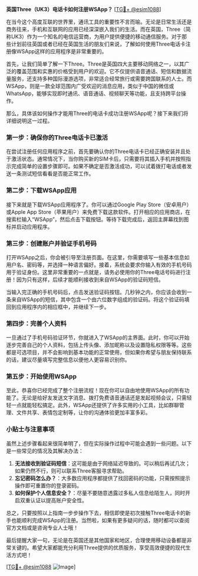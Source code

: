 **英国Three（UK3）电话卡如何注册WSApp？** [[TG💪+ @esim1088](https://t.me/s/esim1088)]

在当今这个高度互联的世界里，通讯工具的重要性不言而喻。无论是日常生活还是商务往来，手机和互联网的应用已经深深嵌入我们的生活。而在英国，Three（简称UK3）作为一个知名的电信运营商，为用户提供便捷的移动通信服务。对于那些计划前往英国或者已经在英国生活的朋友们来说，了解如何使用Three电话卡注册像WSApp这样的应用程序是非常重要的。

首先，让我们简单了解一下Three。Three是英国四大主要移动网络之一，以其广泛的覆盖范围和实惠的价格受到用户的欢迎。它不仅提供语音通话、短信和数据流量服务，还支持多种国际漫游选项，非常适合经常旅行或需要跨国联系的人士。而WSApp，则是一款全球范围内广受欢迎的消息应用，类似于中国的微信或WhatsApp，能够实现即时通讯、语音通话、视频聊天等功能，且支持跨平台操作。

那么，具体该如何操作才能用Three的电话卡成功注册WSApp呢？接下来我们将详细说明这一过程。

### 第一步：确保你的Three电话卡已激活

在尝试注册任何应用程序之前，首先要确认你的Three电话卡已经正确安装并且处于激活状态。通常情况下，当你购买新的SIM卡后，只需要将其插入手机并按照指示完成简单的设置步骤即可。如果不确定是否激活成功，可以试着拨打电话或者发送一条测试短信看看是否能正常工作。

### 第二步：下载WSApp应用

接下来就是下载WSApp应用程序了。你可以通过Google Play Store（安卓用户）或Apple App Store（苹果用户）来免费下载这款软件。打开相应的应用商店，在搜索栏输入“WSApp”，然后点击下载按钮。等待下载完成后，返回主屏幕找到图标并启动应用程序。

### 第三步：创建账户并验证手机号码

打开WSApp之后，你会被引导至注册页面。在这里，你需要填写一些基本信息如用户名、密码等，并选择一种语言偏好。接着，系统会要求你输入有效的手机号码用于验证身份。这里非常重要的一点就是，请务必使用你的Three电话号码进行注册！因为只有这样，后续才能顺利接收到来自WSApp的验证码短信。

当输入完正确的手机号码后，点击发送验证码按钮。几秒钟之内，你应该会收到一条来自WSApp的短信，其中包含一个由六位数字组成的验证码。将这个验证码填回到应用程序内的相应框中，并继续下一步。

### 第四步：完善个人资料

一旦通过了手机号码验证环节，你就进入了WSApp的主界面。此时，你可以开始逐步完善自己的个人资料，包括上传头像、添加昵称以及设置隐私权限等等。这些都是可选项目，并不会影响到基本功能的正常使用，但如果你希望与朋友保持联系的话，建议尽量填写完整信息以便他人更容易识别你。

### 第五步：开始使用WSApp

至此，恭喜你已经完成了整个注册流程！现在你可以自由地使用WSApp的所有功能了。无论是给好友发送文字消息、拨打免费语音通话还是发起视频会议，只需轻轻一点就能轻松搞定。此外，WSApp还提供了许多实用的小工具，比如群聊管理、文件共享、表情包定制等，让你的沟通体验更加丰富多彩。

### 小贴士与注意事项

虽然上述步骤看起来很简单明了，但在实际操作过程中可能会遇到一些问题。以下是一些常见的情况及其解决办法：

1. **无法接收到验证码短信**：这可能是由于网络延迟导致的。可以稍后再试几次；如果仍然不行，则可以联系Three客服寻求帮助。
2. **忘记密码怎么办？**：大多数应用程序都提供了找回密码的功能，只需按照提示操作即可重置你的登录密码。
3. **如何保护个人信息安全？**：尽量不要随意透露过多私人信息给陌生人，同时开启双重认证以提高账户安全性。

总之，只要按照以上指南一步步操作下去，相信即使是初次接触Three电话卡的新手也能顺利完成WSApp的注册。当然啦，如果有更多疑问的话，随时都可以查阅官方文档或是咨询专业人士哦！

最后提醒大家一句，无论是在英国还是其他国家和地区，合理使用移动设备都是非常关键的。希望大家都能充分利用Three提供的优质服务，享受高效便捷的现代生活方式吧！

[[TG💪+ @esim1088](https://t.me/s/esim1088) ![Image](https://i.postimg.cc/4NQfJmqS/Snipaste-2025-05-13-00-14-12.png)]
